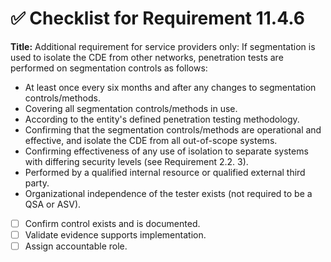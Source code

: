 # ✅ Checklist for Requirement 11.4.6

**Title:** Additional requirement for service providers only: If segmentation is used to isolate the CDE from other networks, penetration tests are performed on segmentation controls as follows:
- At least once every six months and after any changes to segmentation controls/methods. 
- Covering all segmentation controls/methods in use. 
- According to the entity's defined penetration testing methodology. 
- Confirming that the segmentation controls/methods are operational and effective, and isolate the CDE from all out-of-scope systems. 
- Confirming effectiveness of any use of isolation to separate systems with differing security levels (see Requirement 2.2.
3). 
- Performed by a qualified internal resource or qualified external third party. 
- Organizational independence of the tester exists (not required to be a QSA or ASV).

- [ ] Confirm control exists and is documented.
- [ ] Validate evidence supports implementation.
- [ ] Assign accountable role.
